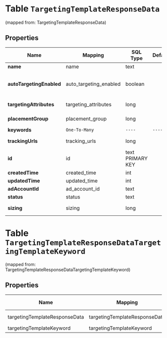 
# Table `TargetingTemplateResponseData`
(mapped from: TargetingTemplateResponseData)

## Properties
Name | Mapping | SQL Type | Default | Type | Description | Notes
---- | ------- | -------- | ------- | ---- | ----------- | -----
**name** | name | text |  | **kotlin.String** | targeting template name |  [optional]
**autoTargetingEnabled** | auto_targeting_enabled | boolean |  | **kotlin.Boolean** | Enable auto-targeting for ad group. Also known as &lt;a href&#x3D;\&quot;https://help.pinterest.com/en/business/article/expanded-targeting\&quot; target&#x3D;\&quot;_blank\&quot;&gt;\&quot;expanded targeting\&quot;&lt;/a&gt;. |  [optional]
**targetingAttributes** | targeting_attributes | long |  | [**TargetingSpec**](TargetingSpec.md) |  |  [optional] [foreignkey]
**placementGroup** | placement_group | long |  | [**PlacementGroupType**](PlacementGroupType.md) |  |  [optional] [foreignkey]
**keywords** | `One-To-Many` | `----` | `----`  | [**kotlin.Array&lt;TargetingTemplateKeyword&gt;**](TargetingTemplateKeyword.md) |  |  [optional]
**trackingUrls** | tracking_urls | long |  | [**TrackingUrls**](TrackingUrls.md) |  |  [optional] [foreignkey]
**id** | id | text PRIMARY KEY |  | **kotlin.String** | Targeting template ID. |  [optional]
**createdTime** | created_time | int |  | **kotlin.Int** | Targeting template created time. Unix timestamp in seconds. |  [optional]
**updatedTime** | updated_time | int |  | **kotlin.Int** | Targeting template updated time.Unix timestamp in seconds. |  [optional]
**adAccountId** | ad_account_id | text |  | **kotlin.String** | The ID of the advertiser that this targeting template belongs to. |  [optional]
**status** | status | text |  | [**status**](#Status) | Indicate targeting template is active or Deleted |  [optional]
**sizing** | sizing | long |  | [**TargetingTemplateAudienceSizing**](TargetingTemplateAudienceSizing.md) |  |  [optional] [foreignkey]






# **Table `TargetingTemplateResponseDataTargetingTemplateKeyword`**
(mapped from: TargetingTemplateResponseDataTargetingTemplateKeyword)

## Properties
Name | Mapping | SQL Type | Default | Type | Description | Notes
---- | ------- | -------- | ------- | ---- | ----------- | -----
targetingTemplateResponseData | targetingTemplateResponseData | long | | kotlin.Long | Primary Key | *one*
targetingTemplateKeyword | targetingTemplateKeyword | long | | kotlin.Long | Foreign Key | *many*










